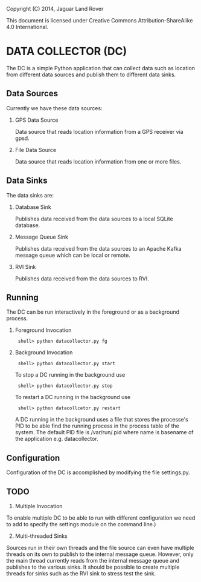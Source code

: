 Copyright (C) 2014, Jaguar Land Rover

This document is licensed under Creative Commons
Attribution-ShareAlike 4.0 International.


DATA COLLECTOR (DC)
===================

The DC is a simple Python application that can collect data such as location
from different data sources and publish them to different data sinks.

Data Sources
------------

Currently we have these data sources:

1. GPS Data Source

   Data source that reads location information from a GPS receiver via
   gpsd.
        
2. File Data Source
 
   Data source that reads location information from one or more files.
        
Data Sinks
----------
    
The data sinks are:

1. Database Sink

   Publishes data received from the data sources to a local SQLite database.
        
2. Message Queue Sink

   Publishes data received from the data sources to an Apache Kafka message
   queue which can be local or remote.
        
3. RVI Sink

   Publishes data received from the data sources to RVI.
        
Running
-------
        
The DC can be run interactively in the foreground or as a background process.

1. Foreground Invocation

        shell> python datacollector.py fg
        
2. Background Invocation

        shell> python datacollector.py start
        
   To stop a DC running in the background use
   
        shell> python datacollector.py stop
        
   To restart a DC running in the background use
    
        shell> python datacollcetor.py restart
        
   A DC running in the background uses a file that stores the processe's PID to
   be able find the running process in the process table of the system. The
   default PID file is /var/run/<name>.pid where name is basename of the
   application e.g. datacollector.
 
Configuration
------------- 
   
Configuration of the DC is accomplished by modifying the file settings.py.


TODO
----

1. Multiple Invocation

To enable multiple DC to be able to run with different configuration we
need to add to specify the settings module on the command line.)

2. Multi-threaded Sinks

Sources run in their own threads and the file source can even have multiple
threads on its own to publish to the internal message queue. However, only the
main thread currently reads from the internal message queue and publishes to the
various sinks. It should be possible to create multiple threads for sinks such
as the RVI sink to stress test the sink.
